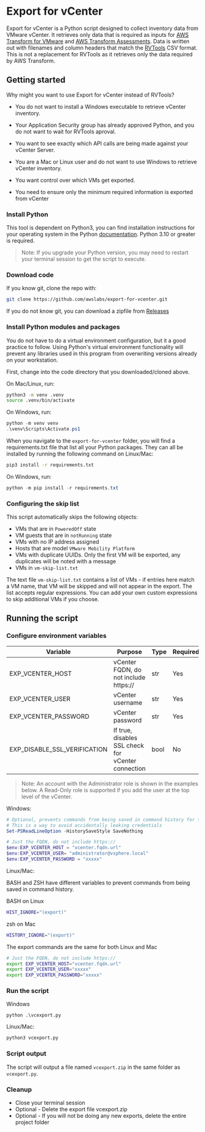 # Export for vCenter

Export for vCenter is a Python script designed to collect inventory data from VMware vCenter. It retrieves only data that is required as inputs for [AWS Transform for VMware](https://aws.amazon.com/transform/vmware/) and [AWS Transform Assessments](https://aws.amazon.com/transform/assessment/). Data is written out with filenames and column headers that match the [RVTools](https://www.robware.net/download) CSV format. This is not a replacement for RVTools as it retrieves only the data required by AWS Transform. 

## Getting started

Why might you want to use Export for vCenter instead of RVTools?

- You do not want to install a Windows executable to retrieve vCenter inventory.

- Your Application Security group has already approved Python, and you do not want to wait for RVTools aproval.

- You want to see exactly which API calls are being made against your vCenter Server.

- You are a Mac or Linux user and do not want to use Windows to retrieve vCenter inventory.

- You want control over which VMs get exported.

- You need to ensure only the minimum required information is exported from vCenter

### Install Python

This tool is dependent on Python3, you can find installation instructions for your operating system in the Python [documentation](https://wiki.python.org/moin/BeginnersGuide/Download). Python 3.10 or greater is required.

> Note: If you upgrade your Python version, you may need to restart your terminal session to get the script to execute.

### Download code

If you know git, clone the repo with:

```bash
git clone https://github.com/awslabs/export-for-vcenter.git
```

If you do not know git, you can download a zipfile from [Releases](https://github.com/awslabs/export-for-vcenter/releases)

### Install Python modules and packages

You do not have to do a virtual environment configuration, but it a good practice to follow. Using Python's virtual environment functionality will prevent any libraries used in this program from overwriting versions already on your workstation.

First, change into the code directory that you downloaded/cloned above.

On Mac/Linux, run:

```bash
python3 -m venv .venv
source .venv/bin/activate
```

On Windows, run:

```powershell
python -m venv venv
.\venv\Scripts\Activate.ps1
```

When you navigate to the `export-for-vcenter` folder, you will find a requirements.txt file that list all your Python packages. They can all be installed by running the following command on Linux/Mac:

```bash
pip3 install -r requirements.txt
```

On Windows, run:

```powershell
python -m pip install -r requirements.txt
```

### Configuring the skip list

This script automatically skips the following objects:

 - VMs that are in `PoweredOff` state
 - VM guests that are in `notRunning` state
 - VMs with no IP address assigned
 - Hosts that are model `VMware Mobility Platform`
 - VMs with duplicate UUIDs. Only the first VM will be exported, any duplicates will be noted with a message
 - VMs in `vm-skip-list.txt`

The text file `vm-skip-list.txt` contains a list of VMs - if entries here match a VM name, that VM will be skipped and will not appear in the export. The list accepts regular expressions.  You can add your own custom expressions to skip additional VMs if you choose. 

## Running the script

### Configure environment variables

| Variable                         | Purpose                                            | Type | Required
| -------------------------------- | -------------------------------------------------- | ---- | ---
| EXP_VCENTER_HOST                 | vCenter FQDN, do not include https://              | str  | Yes
| EXP_VCENTER_USER                 | vCenter username                                   | str  | Yes
| EXP_VCENTER_PASSWORD             | vCenter password                                   | str  | Yes
| EXP_DISABLE_SSL_VERIFICATION     | If true, disables SSL check for vCenter connection | bool | No

> Note: An account with the Administrator role is shown in the examples below. A Read-Only role is supported if you add the user at the top level of the vCenter.

Windows:

```powershell
# Optional, prevents commands from being saved in command history for the current session
# This is a way to avoid accidentally leaking credentials
Set-PSReadLineOption -HistorySaveStyle SaveNothing

# Just the FQDN, do not include https://
$env:EXP_VCENTER_HOST = "vcenter.fqdn.url"
$env:EXP_VCENTER_USER= "administrator@vsphere.local"
$env:EXP_VCENTER_PASSWORD = "xxxxx"
```

Linux/Mac:

BASH and ZSH have different variables to prevent commands from being saved in command history.

BASH on Linux
```bash
HIST_IGNORE="(export)"
```

zsh on Mac
```bash
HISTORY_IGNORE="(export)"
```

The export commands are the same for both Linux and Mac
```bash
# Just the FQDN, do not include https://
export EXP_VCENTER_HOST="vcenter.fqdn.url"
export EXP_VCENTER_USER="xxxxx"
export EXP_VCENTER_PASSWORD="xxxxx"
```

### Run the script

Windows

```
python .\vcexport.py
```

Linux/Mac:

```bash
python3 vcexport.py
```

### Script output

The script will output a file named `vcexport.zip` in the same folder as `vcexport.py`.

### Cleanup

- Close your terminal session
- Optional - Delete the export file vcexport.zip
- Optional - If you will not be doing any new exports, delete the entire project folder